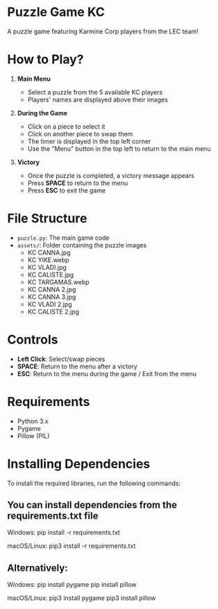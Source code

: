 # Puzzle Game KC

A puzzle game featuring Karmine Corp players from the LEC team!

# How to Play?

1. **Main Menu**
   - Select a puzzle from the 5 available KC players
   - Players' names are displayed above their images

2. **During the Game**
   - Click on a piece to select it
   - Click on another piece to swap them
   - The timer is displayed in the top left corner
   - Use the "Menu" button in the top left to return to the main menu

3. **Victory**
   - Once the puzzle is completed, a victory message appears
   - Press **SPACE** to return to the menu
   - Press **ESC** to exit the game

# File Structure

- `puzzle.py`: The main game code
- `assets/`: Folder containing the puzzle images
  - KC CANNA.jpg
  - KC YIKE.webp
  - KC VLADI.jpg
  - KC CALISTE.jpg
  - KC TARGAMAS.webp
  - KC CANNA 2.jpg
  - KC CANNA 3.jpg
  - KC VLADI 2.jpg
  - KC CALISTE 2.jpg

# Controls

- **Left Click**: Select/swap pieces
- **SPACE**: Return to the menu after a victory
- **ESC**: Return to the menu during the game / Exit from the menu

# Requirements

- Python 3.x
- Pygame
- Pillow (PIL)

# Installing Dependencies

To install the required libraries, run the following commands:

## You can install dependencies from the requirements.txt file

Windows:
pip install -r requirements.txt

macOS/Linux:
pip3 install -r requirements.txt


## Alternatively:

Windows:
pip install pygame
pip install pillow

macOS/Linux:
pip3 install pygame
pip3 install pillow
